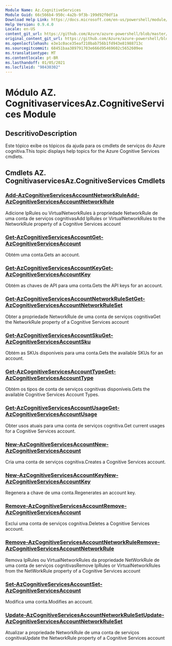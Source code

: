 ```yaml
---
Module Name: Az.CognitiveServices
Module Guid: 66c566b4-950c-4a2b-9f3b-199d92f0df1a
Download Help Link: https://docs.microsoft.com/en-us/powershell/module/az.cognitiveservices
Help Version: 0.9.4.0
Locale: en-US
content_git_url: https://github.com/Azure/azure-powershell/blob/master/src/CognitiveServices/CognitiveServices/help/Az.CognitiveServices.md
original_content_git_url: https://github.com/Azure/azure-powershell/blob/master/src/CognitiveServices/CognitiveServices/help/Az.CognitiveServices.md
ms.openlocfilehash: e3e1c0ace35eaf210bab756b1fd943e81988713c
ms.sourcegitcommit: 68451baa389791703e666d95469602c5652609ee
ms.translationtype: MT
ms.contentlocale: pt-BR
ms.lasthandoff: 01/05/2021
ms.locfileid: "98430302"
---
```

# <span data-ttu-id="02e17-101">Módulo AZ. Cognitivaservices</span><span class="sxs-lookup"><span data-stu-id="02e17-101">Az.CognitiveServices Module</span></span>
## <span data-ttu-id="02e17-102">Descritivo</span><span class="sxs-lookup"><span data-stu-id="02e17-102">Description</span></span>
<span data-ttu-id="02e17-103">Este tópico exibe os tópicos da ajuda para os cmdlets de serviços do Azure cognitiva.</span><span class="sxs-lookup"><span data-stu-id="02e17-103">This topic displays help topics for the Azure Cognitive Services cmdlets.</span></span>

## <span data-ttu-id="02e17-104">Cmdlets AZ. Cognitivaservices</span><span class="sxs-lookup"><span data-stu-id="02e17-104">Az.CognitiveServices Cmdlets</span></span>
### [<span data-ttu-id="02e17-105">Add-AzCognitiveServicesAccountNetworkRule</span><span class="sxs-lookup"><span data-stu-id="02e17-105">Add-AzCognitiveServicesAccountNetworkRule</span></span>](Add-AzCognitiveServicesAccountNetworkRule.md)
<span data-ttu-id="02e17-106">Adicione IpRules ou VirtualNetworkRules à propriedade NetworkRule de uma conta de serviços cognitivas</span><span class="sxs-lookup"><span data-stu-id="02e17-106">Add IpRules or VirtualNetworkRules to the NetworkRule property of a Cognitive Services account</span></span>

### [<span data-ttu-id="02e17-107">Get-AzCognitiveServicesAccount</span><span class="sxs-lookup"><span data-stu-id="02e17-107">Get-AzCognitiveServicesAccount</span></span>](Get-AzCognitiveServicesAccount.md)
<span data-ttu-id="02e17-108">Obtém uma conta.</span><span class="sxs-lookup"><span data-stu-id="02e17-108">Gets an account.</span></span>

### [<span data-ttu-id="02e17-109">Get-AzCognitiveServicesAccountKey</span><span class="sxs-lookup"><span data-stu-id="02e17-109">Get-AzCognitiveServicesAccountKey</span></span>](Get-AzCognitiveServicesAccountKey.md)
<span data-ttu-id="02e17-110">Obtém as chaves de API para uma conta.</span><span class="sxs-lookup"><span data-stu-id="02e17-110">Gets the API keys for an account.</span></span>

### [<span data-ttu-id="02e17-111">Get-AzCognitiveServicesAccountNetworkRuleSet</span><span class="sxs-lookup"><span data-stu-id="02e17-111">Get-AzCognitiveServicesAccountNetworkRuleSet</span></span>](Get-AzCognitiveServicesAccountNetworkRuleSet.md)
<span data-ttu-id="02e17-112">Obter a propriedade NetworkRule de uma conta de serviços cognitiva</span><span class="sxs-lookup"><span data-stu-id="02e17-112">Get the NetworkRule property of a Cognitive Services account</span></span>

### [<span data-ttu-id="02e17-113">Get-AzCognitiveServicesAccountSku</span><span class="sxs-lookup"><span data-stu-id="02e17-113">Get-AzCognitiveServicesAccountSku</span></span>](Get-AzCognitiveServicesAccountSku.md)
<span data-ttu-id="02e17-114">Obtém as SKUs disponíveis para uma conta.</span><span class="sxs-lookup"><span data-stu-id="02e17-114">Gets the available SKUs for an account.</span></span>

### [<span data-ttu-id="02e17-115">Get-AzCognitiveServicesAccountType</span><span class="sxs-lookup"><span data-stu-id="02e17-115">Get-AzCognitiveServicesAccountType</span></span>](Get-AzCognitiveServicesAccountType.md)
<span data-ttu-id="02e17-116">Obtém os tipos de conta de serviços cognitivas disponíveis.</span><span class="sxs-lookup"><span data-stu-id="02e17-116">Gets the available Cognitive Services Account Types.</span></span>

### [<span data-ttu-id="02e17-117">Get-AzCognitiveServicesAccountUsage</span><span class="sxs-lookup"><span data-stu-id="02e17-117">Get-AzCognitiveServicesAccountUsage</span></span>](Get-AzCognitiveServicesAccountUsage.md)
<span data-ttu-id="02e17-118">Obter usos atuais para uma conta de serviços cognitiva.</span><span class="sxs-lookup"><span data-stu-id="02e17-118">Get current usages for a Cognitive Services account.</span></span>

### [<span data-ttu-id="02e17-119">New-AzCognitiveServicesAccount</span><span class="sxs-lookup"><span data-stu-id="02e17-119">New-AzCognitiveServicesAccount</span></span>](New-AzCognitiveServicesAccount.md)
<span data-ttu-id="02e17-120">Cria uma conta de serviços cognitiva.</span><span class="sxs-lookup"><span data-stu-id="02e17-120">Creates a Cognitive Services account.</span></span>

### [<span data-ttu-id="02e17-121">New-AzCognitiveServicesAccountKey</span><span class="sxs-lookup"><span data-stu-id="02e17-121">New-AzCognitiveServicesAccountKey</span></span>](New-AzCognitiveServicesAccountKey.md)
<span data-ttu-id="02e17-122">Regenera a chave de uma conta.</span><span class="sxs-lookup"><span data-stu-id="02e17-122">Regenerates an account key.</span></span>

### [<span data-ttu-id="02e17-123">Remove-AzCognitiveServicesAccount</span><span class="sxs-lookup"><span data-stu-id="02e17-123">Remove-AzCognitiveServicesAccount</span></span>](Remove-AzCognitiveServicesAccount.md)
<span data-ttu-id="02e17-124">Exclui uma conta de serviços cognitiva.</span><span class="sxs-lookup"><span data-stu-id="02e17-124">Deletes a Cognitive Services account.</span></span>

### [<span data-ttu-id="02e17-125">Remove-AzCognitiveServicesAccountNetworkRule</span><span class="sxs-lookup"><span data-stu-id="02e17-125">Remove-AzCognitiveServicesAccountNetworkRule</span></span>](Remove-AzCognitiveServicesAccountNetworkRule.md)
<span data-ttu-id="02e17-126">Remova IpRules ou VirtualNetworkRules da propriedade NetWorkRule de uma conta de serviços cognitivas</span><span class="sxs-lookup"><span data-stu-id="02e17-126">Remove IpRules or VirtualNetworkRules from the NetWorkRule property of a Cognitive Services account</span></span>

### [<span data-ttu-id="02e17-127">Set-AzCognitiveServicesAccount</span><span class="sxs-lookup"><span data-stu-id="02e17-127">Set-AzCognitiveServicesAccount</span></span>](Set-AzCognitiveServicesAccount.md)
<span data-ttu-id="02e17-128">Modifica uma conta.</span><span class="sxs-lookup"><span data-stu-id="02e17-128">Modifies an account.</span></span>

### [<span data-ttu-id="02e17-129">Update-AzCognitiveServicesAccountNetworkRuleSet</span><span class="sxs-lookup"><span data-stu-id="02e17-129">Update-AzCognitiveServicesAccountNetworkRuleSet</span></span>](Update-AzCognitiveServicesAccountNetworkRuleSet.md)
<span data-ttu-id="02e17-130">Atualizar a propriedade NetworkRule de uma conta de serviços cognitiva</span><span class="sxs-lookup"><span data-stu-id="02e17-130">Update the NetworkRule property of a Cognitive Services account</span></span>

